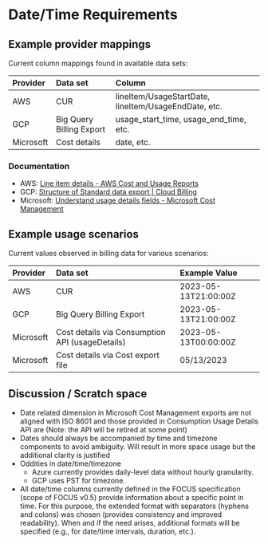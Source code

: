 # Date/Time Requirements

## Example provider mappings

Current column mappings found in available data sets:

| Provider  | Data set                 | Column                                               |
|:----------|:-------------------------|:-----------------------------------------------------|
| AWS       | CUR                      | lineItem/UsageStartDate, lineItem/UsageEndDate, etc. |
| GCP       | Big Query Billing Export | usage_start_time, usage_end_time, etc.               |
| Microsoft | Cost details             | date, etc.                                           |

### Documentation

* AWS: [Line item details - AWS Cost and Usage Reports](https://docs.aws.amazon.com/cur/latest/userguide/Lineitem-columns.html#Lineitem-details-U)
* GCP: [Structure of Standard data export | Cloud Billing](https://cloud.google.com/billing/docs/how-to/export-data-bigquery-tables/standard-usage)
* Microsoft: [Understand usage details fields - Microsoft Cost Management](https://learn.microsoft.com/en-us/azure/cost-management-billing/automate/understand-usage-details-fields)

## Example usage scenarios

Current values observed in billing data for various scenarios:

| Provider  | Data set                                        | Example Value        |
|:----------|:------------------------------------------------|:---------------------|
| AWS       | CUR                                             | 2023-05-13T21:00:00Z |
| GCP       | Big Query Billing Export                        | 2023-05-13T21:00:00Z |
| Microsoft | Cost details via Consumption API (usageDetails) | 2023-05-13T00:00:00Z |
| Microsoft | Cost details via Cost export file               | 05/13/2023           |

## Discussion / Scratch space

* Date related dimension in Microsoft Cost Management exports are not aligned with ISO 8601 and those provided in Consumption Usage Details API are (Note: the API will be retired at some point)
* Dates should always be accompanied by time and timezone components to avoid ambiguity. Will result in more space usage but the additional clarity is justified
* Oddities in date/time/timezone
  * Azure currently provides daily-level data without hourly granularity.
  * GCP uses PST for timezone.
* All date/time columns currently defined in the FOCUS specification (scope of FOCUS v0.5) provide information about a specific point in time. For this purpose, the extended format with separators (hyphens and colons) was chosen (provides consistency and improved readability). When and if the need arises, additional formats will be specified (e.g., for date/time intervals, duration, etc.).
